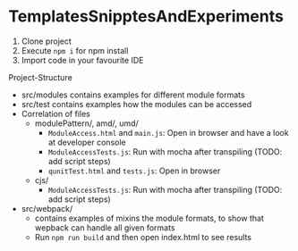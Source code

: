 # TemplatesSnipptesAndExperiments

1. Clone project
2. Execute ```npm i``` for npm install
3. Import code in your favourite IDE

Project-Structure
* src/modules contains examples for different module formats
* src/test contains examples how the modules can be accessed
* Correlation of files
  * modulePattern/, amd/, umd/
    * `ModuleAccess.html` and `main.js`: Open in browser and have a look at developer console 
    * `ModuleAccessTests.js`: Run with mocha after transpiling (TODO: add script steps)
    * `qunitTest.html` and `tests.js`: Open in browser
  * cjs/
    * `ModuleAccessTests.js`: Run with mocha after transpiling (TODO: add script steps)
* src/webpack/
  * contains examples of mixins the module formats, to show that wepback can handle
  all given formats
  * Run `npm run build` and then open index.html to see results  
